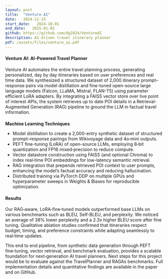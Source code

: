 ```yaml
---
layout: post
title:  "Venture AI"
date:   2024-12-15
start_date:   2024-10-01
end_date:   2025-01-01
github: https://github.com/dq2024/VentureAI
description: AI-driven travel itinerary planner
pdf: /assets/files/venture_ai.pdf
---
```


<div class="project-content layout-centered">
  <h4>Venture AI: AI-Powered Travel Planner</h4>

  <p>
    Venture AI automates the entire travel planning process, generating personalized, day by day itineraries based on user preferences and real time data. We synthesized a structured dataset of 2,000 itinerary prompt–response pairs via model distillation and fine-tuned open-source large language models (Falcon, LLaMA, Mistral, FLAN-T5) using parameter efficient LoRA adapters. By integrating a FAISS vector store over live point of interest APIs, the system retrieves up to date POI details in a Retrieval-Augmented Generation (RAG) pipeline to ground the LLM in factual travel information.
  </p>

  <h4>Machine Learning Techniques</h4>
  <ul style="margin-top: -0.3em; margin-bottom: 1em;">
    <li>Model distillation to create a 2,000-entry synthetic dataset of structured prompt–response pairings from Wikivoyage data and 4o‑mini outputs.</li>
    <li>PEFT fine-tuning (LoRA) of open-source LLMs, employing 8‑bit quantization and FP16 mixed‑precision to reduce compute.</li>
    <li>Vector datastore construction using FAISS (and optional Chroma) to index real‑time POI embeddings for low-latency semantic retrieval.</li>
    <li>RAG integration that prepends retrieved POI context to user prompts, enhancing the model’s factual accuracy and reducing hallucination.</li>
    <li>Distributed training via PyTorch DDP on multiple GPUs and hyperparameter sweeps in Weights & Biases for reproducible optimization.</li>
  </ul>

  <h4>Results</h4>
  <p>
    Our RAG‑aware, LoRA‑fine‑tuned models outperformed base LLMs on various benchmarks such as BLEU, Self-BLEU, and perplexity. We noticed an average of 38% lower perplexity and a 2.3x higher BLEU score after fine tuning. Qualitative ablation studies confirmed that itineraries respect budget, timing, and preference constraints while adapting seamlessly to real‑time updates. 

  </p>

  <p>
    This end to end pipeline, from synthetic data generation through PEFT fine‑tuning, vector retrieval, and benchmark evaluation, provides a scalable foundation for next‑generation AI travel planners. Next steps for this project would be to evaluate against the TravelPlanner and RAGAs benchmarks. Full implementation details and quantitative findings are available in the paper and on GitHub.
  </p>

  
</div>
